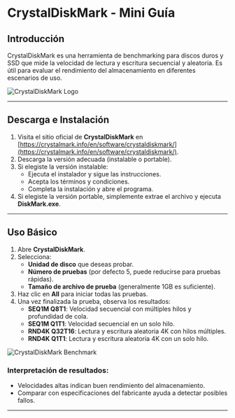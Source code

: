 # CrystalDiskMark - Mini Guía

## Introducción
CrystalDiskMark es una herramienta de benchmarking para discos duros y SSD que mide la velocidad de lectura y escritura secuencial y aleatoria. Es útil para evaluar el rendimiento del almacenamiento en diferentes escenarios de uso.

![CrystalDiskMark Logo](https://encrypted-tbn0.gstatic.com/images?q=tbn:ANd9GcStpW0m1bHiqC-erzOrYDmAIXZOqa0r4WrOjA&s)

---

## Descarga e Instalación
1. Visita el sitio oficial de **CrystalDiskMark** en [https://crystalmark.info/en/software/crystaldiskmark/](https://crystalmark.info/en/software/crystaldiskmark/).
2. Descarga la versión adecuada (instalable o portable).
3. Si elegiste la versión instalable:
   - Ejecuta el instalador y sigue las instrucciones.
   - Acepta los términos y condiciones.
   - Completa la instalación y abre el programa.
4. Si elegiste la versión portable, simplemente extrae el archivo y ejecuta **DiskMark.exe**.


---

## Uso Básico
1. Abre **CrystalDiskMark**.
2. Selecciona:
   - **Unidad de disco** que deseas probar.
   - **Número de pruebas** (por defecto 5, puede reducirse para pruebas rápidas).
   - **Tamaño de archivo de prueba** (generalmente 1GB es suficiente).
3. Haz clic en **All** para iniciar todas las pruebas.
4. Una vez finalizada la prueba, observa los resultados:
   - **SEQ1M Q8T1**: Velocidad secuencial con múltiples hilos y profundidad de cola.
   - **SEQ1M Q1T1**: Velocidad secuencial en un solo hilo.
   - **RND4K Q32T16**: Lectura y escritura aleatoria 4K con hilos múltiples.
   - **RND4K Q1T1**: Lectura y escritura aleatoria 4K con un solo hilo.

![CrystalDiskMark Benchmark](https://davemateer.com/assets/2020-04-19/3.jpg)

### Interpretación de resultados:
- Velocidades altas indican buen rendimiento del almacenamiento.
- Comparar con especificaciones del fabricante ayuda a detectar posibles fallos.

---
